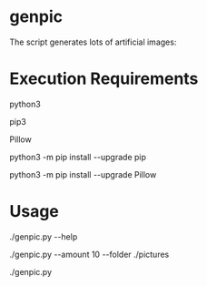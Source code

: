 # genpic
The script generates lots of artificial images:


# Execution Requirements
python3

pip3

Pillow
  
  python3 -m pip install --upgrade pip
  
  python3 -m pip install --upgrade Pillow


# Usage
./genpic.py --help

./genpic.py --amount 10 --folder ./pictures

./genpic.py
